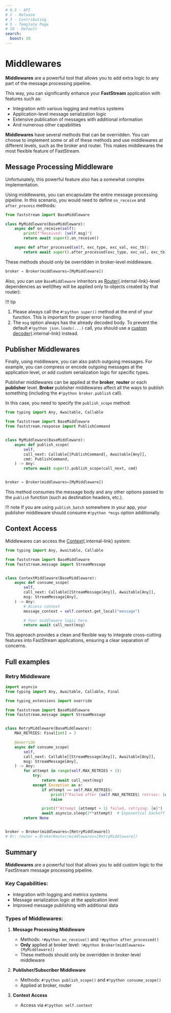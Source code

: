 ```yaml
---
# 0.5 - API
# 2 - Release
# 3 - Contributing
# 5 - Template Page
# 10 - Default
search:
  boost: 10
---
```


# Middlewares

**Middlewares** are a powerful tool that allows you to add extra logic to any part of the message processing pipeline.

This way, you can significantly enhance your **FastStream** application with features such as:

- Integration with various logging and metrics systems
- Application-level message serialization logic
- Extensive publication of messages with additional information
- And numerous other capabilities

**Middlewares** have several methods that can be overridden. You can choose to implement some or all of these methods and use middlewares at different levels, such as the broker and router. This makes middlewares the most flexible feature of FastStream.

## Message Processing Middleware

Unfortunately, this powerful feature also has a somewhat complex implementation.

Using middlewares, you can encapsulate the entire message processing pipeline. In this scenario, you would need to define `on_receive` and `after_process` methods:

```python linenums="1"
from faststream import BaseMiddleware

class MyMiddleware(BaseMiddleware):
    async def on_receive(self):
        print(f"Received: {self.msg}")
        return await super().on_receive()

    async def after_processed(self, exc_type, exc_val, exc_tb):
        return await super().after_processed(exc_type, exc_val, exc_tb)
```

These methods should only be overridden in broker-level middleware.

```python
broker = Broker(middlewares=[MyMiddleware])
```

Also, you can use `BaseMiddleware` inheritors as [Router](../routers/index.md){.internal-link}-level dependencies as well(they will be applied only to objects created by that router):

!!! tip

1. Please always call the `#!python super()` method at the end of your function. This is important for proper error handling.
2. The `msg` option always has the already decoded body. To prevent the default `#!python json.loads(...)` call, you should use a [custom decoder](../serialization/decoder.md){.internal-link} instead.

## Publisher Middlewares

Finally, using middleware, you can also patch outgoing messages. For example, you can compress or encode outgoing messages at the application level, or add custom serialization logic for specific types.

Publisher middlewares can be applied at the **broker**, **router** or each **publisher** level. **Broker** publisher middlewares affect all the ways to publish something (including the `#!python broker.publish` call).

In this case, you need to specify the `publish_scope` method:

```python linenums="1"
from typing import Any, Awaitable, Callable

from faststream import BaseMiddleware
from faststream.response import PublishCommand


class MyMiddleware(BaseMiddleware):
    async def publish_scope(
        self,
        call_next: Callable[[PublishCommand], Awaitable[Any]],
        cmd: PublishCommand,
    ) -> Any:
        return await super().publish_scope(call_next, cmd)


broker = Broker(middlewares=[MyMiddleware])
```

This method consumes the message body and any other options passed to the `publish` function (such as destination headers, etc.).

!!! note
If you are using `publish_batch` somewhere in your app, your publisher middleware should consume `#!python *msgs` option additionally.

## Context Access

Middlewares can access the [Context](../context/index.md){.internal-link} system:

```python linenums="1" hl_lines="14"
from typing import Any, Awaitable, Callable

from faststream import BaseMiddleware
from faststream.message import StreamMessage


class ContextMiddleware(BaseMiddleware):
    async def consume_scope(
        self,
        call_next: Callable[[StreamMessage[Any]], Awaitable[Any]],
        msg: StreamMessage[Any],
    ) -> Any:
        # Access context
        message_context = self.context.get_local("message")

        # Your middleware logic here
        return await call_next(msg)
```

This approach provides a clean and flexible way to integrate cross-cutting features into FastStream applications, ensuring a clear separation of concerns.

## Full examples

### Retry Middleware

```python
import asyncio
from typing import Any, Awaitable, Callable, Final

from typing_extensions import override

from faststream import BaseMiddleware
from faststream.message import StreamMessage


class RetryMiddleware(BaseMiddleware):
    MAX_RETRIES: Final[int] = 3

    @override
    async def consume_scope(
        self,
        call_next: Callable[[StreamMessage[Any]], Awaitable[Any]],
        msg: StreamMessage[Any],
    ) -> Any:
        for attempt in range(self.MAX_RETRIES + 1):
            try:
                return await call_next(msg)
            except Exception as e:
                if attempt == self.MAX_RETRIES:
                    print(f"Failed after {self.MAX_RETRIES} retries: {e}")
                    raise

                print(f"Attempt {attempt + 1} failed, retrying: {e}")
                await asyncio.sleep(2**attempt)  # Exponential backoff
        return None


broker = Broker(middlewares=[RetryMiddleware])
# Or: router = BrokerRouter(middlewares=[RetryMiddleware])
```

## Summary

**Middlewares** are a powerful tool that allows you to add custom logic to the FastStream message processing pipeline.

### Key Capabilities:

- Integration with logging and metrics systems
- Message serialization logic at the application level
- Improved message publishing with additional data

### Types of Middlewares:

1. **Message Processing Middleware**

   - Methods: `!#python on_receive()` and `!#python after_processed()`
   - **Only** applied at broker level: `!#python Broker(middlewares=[MyMiddleware])`
   - These methods should only be overridden in broker-level middleware

2. **Publisher/Subscriber Middleware**

   - Methods: `#!python publish_scope()` and `#!python consume_scope()`
   - Applied at broker, router

3. **Context Access**
   - Access via `#!python self.context`
